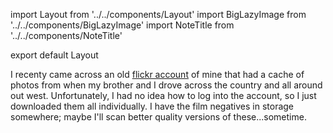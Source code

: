 import Layout from '../../components/Layout'
import BigLazyImage from '../../components/BigLazyImage'
import NoteTitle from '../../components/NoteTitle'

export default Layout

<NoteTitle title="Goes West" subtitle="Spring &ndash; Fall 2010" />

I recenty came across an old [flickr account](https://www.flickr.com/photos/52821084@N07/) of mine that had a cache of photos from when my brother and I drove across the country and all around out west. Unfortunately, I had no idea how to log into the account, so I just downloaded them all individually. I have the film negatives in storage somewhere; maybe I'll scan better quality versions of these...sometime.

<BigLazyImage src="https://s3.amazonaws.com/honkytonk.in/goes-west/4873079096_987bbb6c98_o.jpg" />
<BigLazyImage src="https://s3.amazonaws.com/honkytonk.in/goes-west/4872472147_0a69094748_o.jpg" />
<BigLazyImage src="https://s3.amazonaws.com/honkytonk.in/goes-west/4872472369_0591f506dd_o.jpg" />
<BigLazyImage src="https://s3.amazonaws.com/honkytonk.in/goes-west/4872472517_5c9f9c658f_o.jpg" />
<BigLazyImage src="https://s3.amazonaws.com/honkytonk.in/goes-west/4872472631_a3170708b7_o.jpg" />
<BigLazyImage src="https://s3.amazonaws.com/honkytonk.in/goes-west/4873079902_ec7d3a848d_o.jpg" />
<BigLazyImage src="https://s3.amazonaws.com/honkytonk.in/goes-west/4872472961_144babfa76_o.jpg" />
<BigLazyImage src="https://s3.amazonaws.com/honkytonk.in/goes-west/4872473089_3817f1d89e_o.jpg" />
<BigLazyImage src="https://s3.amazonaws.com/honkytonk.in/goes-west/4872473265_af51289b62_o.jpg" />
<BigLazyImage src="https://s3.amazonaws.com/honkytonk.in/goes-west/4873080422_975d76d47a_o.jpg" />
<BigLazyImage src="https://s3.amazonaws.com/honkytonk.in/goes-west/4872473549_cd9a8e5c9c_o.jpg" />
<BigLazyImage src="https://s3.amazonaws.com/honkytonk.in/goes-west/4873080682_c77d7f0c06_o.jpg" />
<BigLazyImage src="https://s3.amazonaws.com/honkytonk.in/goes-west/4873080800_7a210e62df_o.jpg" />
<BigLazyImage src="https://s3.amazonaws.com/honkytonk.in/goes-west/4873080922_d0f95de64e_o.jpg" />
<BigLazyImage src="https://s3.amazonaws.com/honkytonk.in/goes-west/4873081068_f930d0ff07_o.jpg" />
<BigLazyImage src="https://s3.amazonaws.com/honkytonk.in/goes-west/4872474239_771947de89_o.jpg" />
<BigLazyImage src="https://s3.amazonaws.com/honkytonk.in/goes-west/4873081396_f8f1c09ef0_o.jpg" />
<BigLazyImage src="https://s3.amazonaws.com/honkytonk.in/goes-west/4872474465_676e080049_o.jpg" />
<BigLazyImage src="https://s3.amazonaws.com/honkytonk.in/goes-west/4872474641_582d63a37c_o.jpg" />
<BigLazyImage src="https://s3.amazonaws.com/honkytonk.in/goes-west/4872474791_779b464692_o.jpg" />
<BigLazyImage src="https://s3.amazonaws.com/honkytonk.in/goes-west/4873081874_54b925742f_o.jpg" />
<BigLazyImage src="https://s3.amazonaws.com/honkytonk.in/goes-west/4872475087_0113404bdd_o.jpg" />
<BigLazyImage src="https://s3.amazonaws.com/honkytonk.in/goes-west/4873082148_2f8198a9bb_o.jpg" />
<BigLazyImage src="https://s3.amazonaws.com/honkytonk.in/goes-west/4872475367_e50418d928_o.jpg" />
<BigLazyImage src="https://s3.amazonaws.com/honkytonk.in/goes-west/4872475517_3fe9421e69_o.jpg" />
<BigLazyImage src="https://s3.amazonaws.com/honkytonk.in/goes-west/4873082580_c36106bde8_o.jpg" />
<BigLazyImage src="https://s3.amazonaws.com/honkytonk.in/goes-west/4872475823_e3d4cd3281_o.jpg" />
<BigLazyImage src="https://s3.amazonaws.com/honkytonk.in/goes-west/4873082896_d649d9ebef_o.jpg" />
<BigLazyImage src="https://s3.amazonaws.com/honkytonk.in/goes-west/4872476185_f678bb223d_o.jpg" />
<BigLazyImage src="https://s3.amazonaws.com/honkytonk.in/goes-west/4872476341_1ff1b4aed8_o.jpg" />
<BigLazyImage src="https://s3.amazonaws.com/honkytonk.in/goes-west/4872476499_2b348a59d2_o.jpg" />
<BigLazyImage src="https://s3.amazonaws.com/honkytonk.in/goes-west/4872476613_b6eb5f5e83_o.jpg" />
<BigLazyImage src="https://s3.amazonaws.com/honkytonk.in/goes-west/4873083746_90b1d392e8_o.jpg" />
<BigLazyImage src="https://s3.amazonaws.com/honkytonk.in/goes-west/4873084096_0b6dc28791_o.jpg" />
<BigLazyImage src="https://s3.amazonaws.com/honkytonk.in/goes-west/4873084248_43a671d4ba_o.jpg" />
<BigLazyImage src="https://s3.amazonaws.com/honkytonk.in/goes-west/4872477383_a816e13e81_o.jpg" />
<BigLazyImage src="https://s3.amazonaws.com/honkytonk.in/goes-west/4873084614_917f2c3614_o.jpg" />
<BigLazyImage src="https://s3.amazonaws.com/honkytonk.in/goes-west/4873084810_b569bf8293_o.jpg" />
<BigLazyImage src="https://s3.amazonaws.com/honkytonk.in/goes-west/4872477947_77e5d4080d_o.jpg" />
<BigLazyImage src="https://s3.amazonaws.com/honkytonk.in/goes-west/4872478111_6ca4b8b48a_o.jpg" />
<BigLazyImage src="https://s3.amazonaws.com/honkytonk.in/goes-west/4873085332_52ec41c503_o.jpg" />
<BigLazyImage src="https://s3.amazonaws.com/honkytonk.in/goes-west/4873085464_d0bd6aa070_o.jpg" />
<BigLazyImage src="https://s3.amazonaws.com/honkytonk.in/goes-west/4873085546_95a1e052ac_o.jpg" />
<BigLazyImage src="https://s3.amazonaws.com/honkytonk.in/goes-west/4872478583_e83e3c6614_o.jpg" />
<BigLazyImage src="https://s3.amazonaws.com/honkytonk.in/goes-west/4872478699_9902cfeb6e_o.jpg" />
<BigLazyImage src="https://s3.amazonaws.com/honkytonk.in/goes-west/4872478915_acf9924cd0_o.jpg" />
<BigLazyImage src="https://s3.amazonaws.com/honkytonk.in/goes-west/4873086002_2153c68d6a_o.jpg" />
<BigLazyImage src="https://s3.amazonaws.com/honkytonk.in/goes-west/4873086078_c686a4b17d_o.jpg" />
<BigLazyImage src="https://s3.amazonaws.com/honkytonk.in/goes-west/4872479285_7d73a213a5_o.jpg" />
<BigLazyImage src="https://s3.amazonaws.com/honkytonk.in/goes-west/4872479393_0e6a600752_o.jpg" />
<BigLazyImage src="https://s3.amazonaws.com/honkytonk.in/goes-west/4873086468_27631f877b_o.jpg" />
<BigLazyImage src="https://s3.amazonaws.com/honkytonk.in/goes-west/4873086564_77484bf821_o.jpg" />
<BigLazyImage src="https://s3.amazonaws.com/honkytonk.in/goes-west/4872479679_a5b1fbfd0c_o.jpg" />
<BigLazyImage src="https://s3.amazonaws.com/honkytonk.in/goes-west/4873086790_d2506008b5_o.jpg" />
<BigLazyImage src="https://s3.amazonaws.com/honkytonk.in/goes-west/4872479903_f671449e79_o.jpg" />
<BigLazyImage src="https://s3.amazonaws.com/honkytonk.in/goes-west/4872480037_211c371ffd_o.jpg" />
<BigLazyImage src="https://s3.amazonaws.com/honkytonk.in/goes-west/4873087144_3931a9f8b1_o.jpg" />
<BigLazyImage src="https://s3.amazonaws.com/honkytonk.in/goes-west/4873087258_82e853ea12_o.jpg" />
<BigLazyImage src="https://s3.amazonaws.com/honkytonk.in/goes-west/4873087420_832e95851f_o.jpg" />
<BigLazyImage src="https://s3.amazonaws.com/honkytonk.in/goes-west/4872480507_83f90a3ff9_o.jpg" />
<BigLazyImage src="https://s3.amazonaws.com/honkytonk.in/goes-west/4873087686_0f7933ce72_o.jpg" />
<BigLazyImage src="https://s3.amazonaws.com/honkytonk.in/goes-west/4873087812_b130d96c9c_o.jpg" />
<BigLazyImage src="https://s3.amazonaws.com/honkytonk.in/goes-west/4872480909_35ed87bb9b_o.jpg" />
<BigLazyImage src="https://s3.amazonaws.com/honkytonk.in/goes-west/4873088010_35918ff258_o.jpg" />
<BigLazyImage src="https://s3.amazonaws.com/honkytonk.in/goes-west/4872481145_c609a505c8_o.jpg" />
<BigLazyImage src="https://s3.amazonaws.com/honkytonk.in/goes-west/4873088252_9c0e2ca80e_o.jpg" />
<BigLazyImage src="https://s3.amazonaws.com/honkytonk.in/goes-west/4873088404_7f7cf632c0_o.jpg" />
<BigLazyImage src="https://s3.amazonaws.com/honkytonk.in/goes-west/4872481775_47b1a292ba_o.jpg" />
<BigLazyImage src="https://s3.amazonaws.com/honkytonk.in/goes-west/4872481951_f2ac5ee980_o.jpg" />
<BigLazyImage src="https://s3.amazonaws.com/honkytonk.in/goes-west/4872482147_8d42aa83cc_o.jpg" />
<BigLazyImage src="https://s3.amazonaws.com/honkytonk.in/goes-west/4872482289_b777dd61e6_o.jpg" />
<BigLazyImage src="https://s3.amazonaws.com/honkytonk.in/goes-west/4872482389_6d4a19396d_o.jpg" />
<BigLazyImage src="https://s3.amazonaws.com/honkytonk.in/goes-west/4872482583_9d3ffd1723_o.jpg" />
<BigLazyImage src="https://s3.amazonaws.com/honkytonk.in/goes-west/4873089734_cbf29cef20_o.jpg" />
<BigLazyImage src="https://s3.amazonaws.com/honkytonk.in/goes-west/4872482889_482c7a9cae_o.jpg" />
<BigLazyImage src="https://s3.amazonaws.com/honkytonk.in/goes-west/4872483007_2690627701_o.jpg" />
<BigLazyImage src="https://s3.amazonaws.com/honkytonk.in/goes-west/4872483171_51f8c4c273_o.jpg" />
<BigLazyImage src="https://s3.amazonaws.com/honkytonk.in/goes-west/4872483403_9da7e5a925_o.jpg" />
<BigLazyImage src="https://s3.amazonaws.com/honkytonk.in/goes-west/4873090448_50e8f7a36c_o.jpg" />
<BigLazyImage src="https://s3.amazonaws.com/honkytonk.in/goes-west/4872483659_4459dc7dc1_o.jpg" />
<BigLazyImage src="https://s3.amazonaws.com/honkytonk.in/goes-west/4873090782_f5e2baf86c_o.jpg" />
<BigLazyImage src="https://s3.amazonaws.com/honkytonk.in/goes-west/4873090860_a8c318196d_o.jpg" />
<BigLazyImage src="https://s3.amazonaws.com/honkytonk.in/goes-west/4872484197_0fd6c6fc36_o.jpg" />
<BigLazyImage src="https://s3.amazonaws.com/honkytonk.in/goes-west/4873091196_38b23ec6fc_o.jpg" />
<BigLazyImage src="https://s3.amazonaws.com/honkytonk.in/goes-west/4872484449_e7e44d9eb4_o.jpg" />
<BigLazyImage src="https://s3.amazonaws.com/honkytonk.in/goes-west/4872484581_10efc72e15_o.jpg" />
<BigLazyImage src="https://s3.amazonaws.com/honkytonk.in/goes-west/4873091572_f25f62738d_o.jpg" />
<BigLazyImage src="https://s3.amazonaws.com/honkytonk.in/goes-west/4872484983_24f2a7a6c2_o.jpg" />
<BigLazyImage src="https://s3.amazonaws.com/honkytonk.in/goes-west/4872485129_e4e4ae1808_o.jpg" />
<BigLazyImage src="https://s3.amazonaws.com/honkytonk.in/goes-west/4872485257_db21a2808d_o.jpg" />
<BigLazyImage src="https://s3.amazonaws.com/honkytonk.in/goes-west/4872485463_d59e2885d4_o.jpg" />
<BigLazyImage src="https://s3.amazonaws.com/honkytonk.in/goes-west/4873092460_8ceb105acf_o.jpg" />
<BigLazyImage src="https://s3.amazonaws.com/honkytonk.in/goes-west/4873092596_459e63dba3_o.jpg" />
<BigLazyImage src="https://s3.amazonaws.com/honkytonk.in/goes-west/4872485999_6b4a8c7e70_o.jpg" />
<BigLazyImage src="https://s3.amazonaws.com/honkytonk.in/goes-west/4873093084_82d9bf5d08_o.jpg" />
<BigLazyImage src="https://s3.amazonaws.com/honkytonk.in/goes-west/4872486497_9639ba4d01_o.jpg" />
<BigLazyImage src="https://s3.amazonaws.com/honkytonk.in/goes-west/4872486657_9e735b1832_o.jpg" />
<BigLazyImage src="https://s3.amazonaws.com/honkytonk.in/goes-west/4873093650_5210268a5c_o.jpg" />
<BigLazyImage src="https://s3.amazonaws.com/honkytonk.in/goes-west/4872487085_9f4c98259b_o.jpg" />
<BigLazyImage src="https://s3.amazonaws.com/honkytonk.in/goes-west/4873094092_b4e4edea74_o.jpg" />
<BigLazyImage src="https://s3.amazonaws.com/honkytonk.in/goes-west/4872487559_cb6d77f5c3_o.jpg" />
<BigLazyImage src="https://s3.amazonaws.com/honkytonk.in/goes-west/4872487757_5df27c843b_o.jpg" />
<BigLazyImage src="https://s3.amazonaws.com/honkytonk.in/goes-west/4872487929_6bc1288363_o.jpg" />
<BigLazyImage src="https://s3.amazonaws.com/honkytonk.in/goes-west/4872488233_36f525b3bf_o.jpg" />
<BigLazyImage src="https://s3.amazonaws.com/honkytonk.in/goes-west/4872488457_5c6844a72a_o.jpg" />
<BigLazyImage src="https://s3.amazonaws.com/honkytonk.in/goes-west/4872488657_b6ea0331d5_o.jpg" />
<BigLazyImage src="https://s3.amazonaws.com/honkytonk.in/goes-west/4873095596_928c8a565b_o.jpg" />
<BigLazyImage src="https://s3.amazonaws.com/honkytonk.in/goes-west/4872489057_360563a9ab_o.jpg" />
<BigLazyImage src="https://s3.amazonaws.com/honkytonk.in/goes-west/4873095924_d90d3c4b56_o.jpg" />
<BigLazyImage src="https://s3.amazonaws.com/honkytonk.in/goes-west/4872489341_2e9417529a_o.jpg" />
<BigLazyImage src="https://s3.amazonaws.com/honkytonk.in/goes-west/4873096358_93fd50cc12_o.jpg" />
<BigLazyImage src="https://s3.amazonaws.com/honkytonk.in/goes-west/4873096584_ac235db786_o.jpg" />
<BigLazyImage src="https://s3.amazonaws.com/honkytonk.in/goes-west/4873097212_95f625d622_o.jpg" />
<BigLazyImage src="https://s3.amazonaws.com/honkytonk.in/goes-west/4873097612_36c538236e_o.jpg" />
